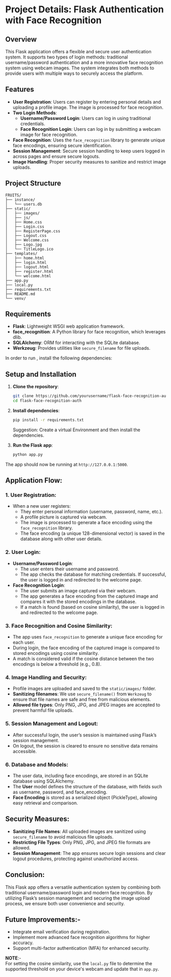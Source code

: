 # Project Details: Flask Authentication with Face Recognition

## Overview
This Flask application offers a flexible and secure user authentication system. It supports two types of login methods: traditional username/password authentication and a more innovative face recognition system using webcam images. The system integrates both methods to provide users with multiple ways to securely access the platform.

## Features
- **User Registration**: Users can register by entering personal details and uploading a profile image. The image is processed for face recognition.
- **Two Login Methods**:
  - **Username/Password Login**: Users can log in using traditional credentials.
  - **Face Recognition Login**: Users can log in by submitting a webcam image for face recognition.
- **Face Recognition**: Uses the `face_recognition` library to generate unique face encodings, ensuring secure identification.
- **Session Management**: Secure session handling to keep users logged in across pages and ensure secure logouts.
- **Image Handling**: Proper security measures to sanitize and restrict image uploads.

## Project Structure

```text
FRUITS/
├── instance/
│   └── users.db
├── static/
│   ├── images/
│   ├── js/
│   ├── Home.css
│   ├── Login.css
│   ├── RegisterPage.css
│   ├── Logout.css
│   ├── Welcome.css
│   ├── Logo.jpg
│   └── TitleLogo.ico
├── templates/
│   ├── home.html
│   ├── login.html
│   ├── logout.html
│   ├── register.html
│   └── welcome.html
├── app.py
├── local.py
├── requirements.txt
├── README.md
└── venv/
```


## Requirements
- **Flask**: Lightweight WSGI web application framework.
- **face_recognition**: A Python library for face recognition, which leverages dlib.
- **SQLAlchemy**: ORM for interacting with the SQLite database.
- **Werkzeug**: Provides utilities like `secure_filename` for file uploads.

In order to run , install the following dependencies:


## Setup and Installation

1. **Clone the repository**:
    ```bash
    git clone https://github.com/yourusername/flask-face-recognition-auth.git
    cd flask-face-recognition-auth
    ```

2. **Install dependencies**:
    ```bash
    pip install -r requirements.txt
    ```
    Suggestion: Create a virtual Environment and then install the dependencies.

3. **Run the Flask app**:
    ```bash
    python app.py
    ```

The app should now be running at `http://127.0.0.1:5000`.

## Application Flow:

### 1. User Registration:
- When a new user registers:
  - They enter personal information (username, password, name, etc.).
  - A profile picture is captured via webcam.
  - The image is processed to generate a face encoding using the `face_recognition` library.
  - The face encoding (a unique 128-dimensional vector) is saved in the database along with other user details.

### 2. User Login:
- **Username/Password Login**:
  - The user enters their username and password.
  - The app checks the database for matching credentials. If successful, the user is logged in and redirected to the welcome page.
- **Face Recognition Login**:
  - The user submits an image captured via their webcam.
  - The app generates a face encoding from the captured image and compares it with the stored encodings in the database.
  - If a match is found (based on cosine similarity), the user is logged in and redirected to the welcome page.

### 3. Face Recognition and Cosine Similarity:
- The app uses `face_recognition` to generate a unique face encoding for each user.
- During login, the face encoding of the captured image is compared to stored encodings using cosine similarity.
- A match is considered valid if the cosine distance between the two encodings is below a threshold (e.g., 0.8).

### 4. Image Handling and Security:
- Profile images are uploaded and saved to the `static/images/` folder.
- **Sanitizing filenames**: We use `secure_filename()` from `Werkzeug` to ensure that file names are safe and free from malicious elements.
- **Allowed file types**: Only PNG, JPG, and JPEG images are accepted to prevent harmful file uploads.

### 5. Session Management and Logout:
- After successful login, the user’s session is maintained using Flask’s session management.
- On logout, the session is cleared to ensure no sensitive data remains accessible.

### 6. Database and Models:
- The user data, including face encodings, are stored in an SQLite database using SQLAlchemy.
- The **User** model defines the structure of the database, with fields such as username, password, and face_encoding.
- **Face Encoding** is stored as a serialized object (PickleType), allowing easy retrieval and comparison.

## Security Measures:
- **Sanitizing File Names**: All uploaded images are sanitized using `secure_filename` to avoid malicious file uploads.
- **Restricting File Types**: Only PNG, JPG, and JPEG file formats are allowed.
- **Session Management**: The app ensures secure login sessions and clear logout procedures, protecting against unauthorized access.

## Conclusion:
This Flask app offers a versatile authentication system by combining both traditional username/password login and modern face recognition. By utilizing Flask’s session management and securing the image upload process, we ensure both user convenience and security.

## Future Improvements:-
- Integrate email verification during registration.
- Implement more advanced face recognition algorithms for higher accuracy.
- Support multi-factor authentication (MFA) for enhanced security.

**NOTE**:-  
For setting the cosine similarity, use the `local.py` file to determine the supported threshold on your device's webcam and update that in `app.py`.


